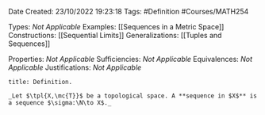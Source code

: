 <div class="topSpace"></div>

Date Created: 23/10/2022 19:23:18
Tags: #Definition #Courses/MATH254

Types: _Not Applicable_
Examples: [[Sequences in a Metric Space]]
Constructions: [[Sequential Limits]]
Generalizations: [[Tuples and Sequences]]

Properties: _Not Applicable_
Sufficiencies: _Not Applicable_
Equivalences: _Not Applicable_
Justifications: _Not Applicable_

``` ad-Definition
title: Definition.

_Let $\tpl{X,\mc{T}}$ be a topological space. A **sequence in $X$** is a sequence $\sigma:\N\to X$._

```
